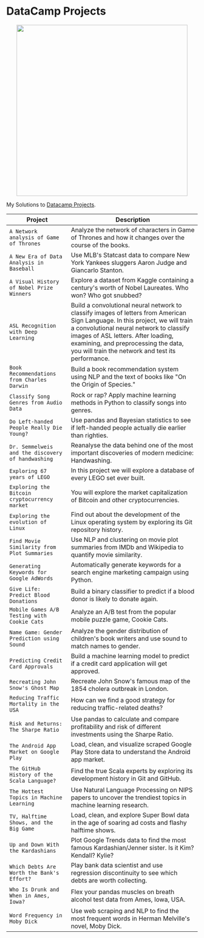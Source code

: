 # DataCamp Projects

<p align="center"> 
<img src="https://cdn.datacamp.com/main-app/assets/brand/logos/DataCamp_Horizontal_RGB-d196011f63ebda76dc5c9772425cf9541b8639af842d5e5476ef10f2460ed1e4.png" width="450">
</p>

My Solutions to [Datacamp Projects](https://www.datacamp.com/profile/veeralakrishna).

| Project | Description |
| --- | --- |
| `A Network analysis of Game of Thrones` | Analyze the network of characters in Game of Thrones and how it changes over the course of the books. |
| `A New Era of Data Analysis in Baseball` | Use MLB's Statcast data to compare New York Yankees sluggers Aaron Judge and Giancarlo Stanton. |
| `A Visual History of Nobel Prize Winners` | Explore a dataset from Kaggle containing a century's worth of Nobel Laureates. Who won? Who got snubbed? |
| `ASL Recognition with Deep Learning` | Build a convolutional neural network to classify images of letters from American Sign Language. In this project, we will train a convolutional neural network to classify images of ASL letters. After loading, examining, and preprocessing the data, you will train the network and test its performance.|
| `Book Recommendations from Charles Darwin` | Build a book recommendation system using NLP and the text of books like "On the Origin of Species." |
| `Classify Song Genres from Audio Data` | Rock or rap? Apply machine learning methods in Python to classify songs into genres. |
| `Do Left-handed People Really Die Young?` | Use pandas and Bayesian statistics to see if left-handed people actually die earlier than righties. |
| `Dr. Semmelweis and the discovery of handwashing` | Reanalyse the data behind one of the most important discoveries of modern medicine: Handwashing. |
| `Exploring 67 years of LEGO` | In this project we will explore a database of every LEGO set ever built. |
| `Exploring the Bitcoin cryptocurrency market` | You will explore the market capitalization of Bitcoin and other cryptocurrencies. |
| `Exploring the evolution of Linux` | Find out about the development of the Linux operating system by exploring its Git repository history. |
| `Find Movie Similarity from Plot Summaries` | Use NLP and clustering on movie plot summaries from IMDb and Wikipedia to quantify movie similarity. |
| `Generating Keywords for Google AdWords` | Automatically generate keywords for a search engine marketing campaign using Python. |
| `Give Life: Predict Blood Donations` | Build a binary classifier to predict if a blood donor is likely to donate again. |
| `Mobile Games A/B Testing with Cookie Cats` | Analyze an A/B test from the popular mobile puzzle game, Cookie Cats. |
| `Name Game: Gender Prediction using Sound` | Analyze the gender distribution of children's book writers and use sound to match names to gender. |
| `Predicting Credit Card Approvals` | Build a machine learning model to predict if a credit card application will get approved. |
| `Recreating John Snow's Ghost Map` | Recreate John Snow's famous map of the 1854 cholera outbreak in London. |
| `Reducing Traffic Mortality in the USA` | How can we find a good strategy for reducing traffic-related deaths? |
| `Risk and Returns: The Sharpe Ratio` | Use pandas to calculate and compare profitability and risk of different investments using the Sharpe Ratio. |
| `The Android App Market on Google Play` | Load, clean, and visualize scraped Google Play Store data to understand the Android app market. |
| `The GitHub History of the Scala Language?` | Find the true Scala experts by exploring its development history in Git and GitHub. |
| `The Hottest Topics in Machine Learning` | Use Natural Language Processing on NIPS papers to uncover the trendiest topics in machine learning research. |
| `TV, Halftime Shows, and the Big Game` | Load, clean, and explore Super Bowl data in the age of soaring ad costs and flashy halftime shows. |
| `Up and Down With the Kardashians` | Plot Google Trends data to find the most famous Kardashian/Jenner sister. Is it Kim? Kendall? Kylie? |
| `Which Debts Are Worth the Bank's Effort?` | Play bank data scientist and use regression discontinuity to see which debts are worth collecting. |
| `Who Is Drunk and When in Ames, Iowa?` | Flex your pandas muscles on breath alcohol test data from Ames, Iowa, USA. |
| `Word Frequency in Moby Dick` | Use web scraping and NLP to find the most frequent words in Herman Melville's novel, Moby Dick. |
